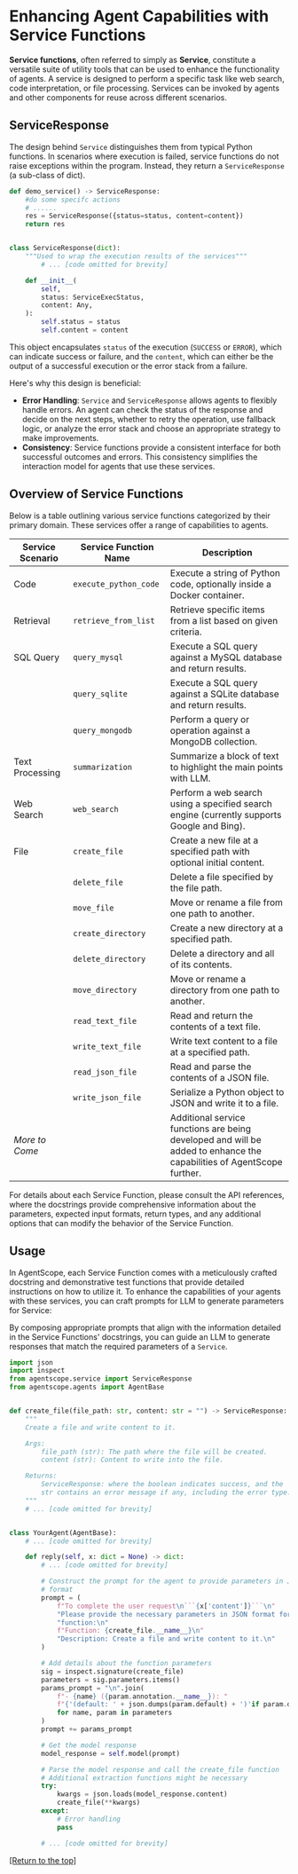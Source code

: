 # Enhancing Agent Capabilities with Service Functions

**Service functions**, often referred to simply as **Service**, constitute a versatile suite of utility tools that can be used to enhance the functionality of agents. A service is designed to perform a specific task like web search, code interpretation, or file processing. Services can be invoked by agents and other components for reuse across different scenarios.

## ServiceResponse

The design behind `Service` distinguishes them from typical Python functions. In scenarios where execution is failed, service functions do not raise exceptions within the program. Instead, they return a `ServiceResponse` (a sub-class of dict).

```python
def demo_service() -> ServiceResponse:
    #do some specifc actions
	# ......
	res = ServiceResponse({status=status, content=content})
	return res


class ServiceResponse(dict):
    """Used to wrap the execution results of the services"""
		# ... [code omitted for brevity]

    def __init__(
        self,
        status: ServiceExecStatus,
        content: Any,
    ):
        self.status = status
        self.content = content
```

This object encapsulates `status` of the execution (`SUCCESS` or `ERROR`), which can indicate success or failure, and the `content`, which can either be the output of a successful execution or the error stack from a failure.

Here's why this design is beneficial:

- **Error Handling**: `Service` and `ServiceResponse` allows agents to flexibly handle errors. An agent can check the status of the response and decide on the next steps, whether to retry the operation, use fallback logic, or analyze the error stack and choose an appropriate strategy to make improvements.
- **Consistency**: Service functions provide a consistent interface for both successful outcomes and errors. This consistency simplifies the interaction model for agents that use these services.

## Overview of Service Functions

Below is a table outlining various service functions categorized by their primary domain. These services offer a range of capabilities to agents.

| Service Scenario  | Service Function Name | Description                                                  |
| --------------- | --------------------- | ------------------------------------------------------------ |
| Code            | `execute_python_code` | Execute a string of Python code, optionally inside a Docker container. |
| Retrieval       | `retrieve_from_list`  | Retrieve specific items from a list based on given criteria. |
| SQL Query       | `query_mysql`         | Execute a SQL query against a MySQL database and return results. |
|                 | `query_sqlite`        | Execute a SQL query against a SQLite database and return results. |
|                 | `query_mongodb`       | Perform a query or operation against a MongoDB collection.   |
| Text Processing | `summarization`       | Summarize a block of text to highlight the main points with LLM. |
| Web Search      | `web_search`          | Perform a web search using a specified search engine (currently supports Google and Bing). |
| File            | `create_file`         | Create a new file at a specified path with optional initial content. |
|                 | `delete_file`         | Delete a file specified by the file path.                    |
|                 | `move_file`           | Move or rename a file from one path to another.              |
|                 | `create_directory`    | Create a new directory at a specified path.                  |
|                 | `delete_directory`    | Delete a directory and all of its contents.                  |
|                 | `move_directory`      | Move or rename a directory from one path to another.         |
|                 | `read_text_file`      | Read and return the contents of a text file.                 |
|                 | `write_text_file`     | Write text content to a file at a specified path.            |
|                 | `read_json_file`      | Read and parse the contents of a JSON file.                  |
|                 | `write_json_file`     | Serialize a Python object to JSON and write it to a file.    |
| *More to Come*  |                       | Additional service functions are being developed and will be added to enhance the capabilities of AgentScope further. |

For details about each Service Function, please consult the API references, where the docstrings provide comprehensive information about the parameters, expected input formats, return types, and any additional options that can modify the behavior of the Service Function.

## Usage

In AgentScope, each Service Function comes with a meticulously crafted docstring and demonstrative test functions that provide detailed instructions on how to utilize it. To enhance the capabilities of your agents with these services, you can craft prompts for LLM to generate parameters for Service:

By composing appropriate prompts that align with the information detailed in the Service Functions' docstrings, you can guide an LLM to generate responses that match the required parameters of a `Service`.

```python
import json
import inspect
from agentscope.service import ServiceResponse
from agentscope.agents import AgentBase


def create_file(file_path: str, content: str = "") -> ServiceResponse:
    """
    Create a file and write content to it.

    Args:
        file_path (str): The path where the file will be created.
        content (str): Content to write into the file.

    Returns:
        ServiceResponse: where the boolean indicates success, and the
        str contains an error message if any, including the error type.
    """
    # ... [code omitted for brevity]


class YourAgent(AgentBase):
    # ... [code omitted for brevity]

    def reply(self, x: dict = None) -> dict:
        # ... [code omitted for brevity]

        # Construct the prompt for the agent to provide parameters in JSON
        # format
        prompt = (
            f"To complete the user request\n```{x['content']}```\n"
            "Please provide the necessary parameters in JSON format for the "
            "function:\n"
            f"Function: {create_file.__name__}\n"
            "Description: Create a file and write content to it.\n"
        )

        # Add details about the function parameters
        sig = inspect.signature(create_file)
        parameters = sig.parameters.items()
        params_prompt = "\n".join(
            f"- {name} ({param.annotation.__name__}): "
            f"{'(default: ' + json.dumps(param.default) + ')'if param.default is not inspect.Parameter.empty else ''}"
            for name, param in parameters
        )
        prompt += params_prompt

        # Get the model response
        model_response = self.model(prompt)

        # Parse the model response and call the create_file function
        # Additional extraction functions might be necessary
        try:
            kwargs = json.loads(model_response.content)
            create_file(**kwargs)
        except:
            # Error handling
            pass

        # ... [code omitted for brevity]
```


[[Return to the top]](#enhancing-agent-capabilities-with-service-functions)